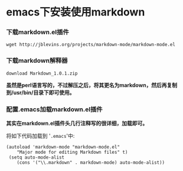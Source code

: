 emacs下安装使用markdown
==========


### 下载markdown.el插件 ###

`wget http://jblevins.org/projects/markdown-mode/markdown-mode.el`

### 下载markdown解释器 ###

`download Markdown_1.0.1.zip`

**虽然是perl语言写的，不过解压之后，将其更名为markdown，然后再复制到/usr/bin/目录下即可使用。**

### 配置.emacs加载markdown.el插件 ###

**其实在markdown.el插件头几行注释写的很详细，加载即可。**

将如下代码加载到 '`.emacs`'中:

	(autoload 'markdown-mode "markdown-mode.el"
        "Major mode for editing Markdown files" t)
     (setq auto-mode-alist
        (cons '("\\.markdown" . markdown-mode) auto-mode-alist))
